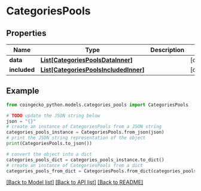 # CategoriesPools


## Properties

Name | Type | Description | Notes
------------ | ------------- | ------------- | -------------
**data** | [**List[CategoriesPoolsDataInner]**](CategoriesPoolsDataInner.md) |  | [optional] 
**included** | [**List[CategoriesPoolsIncludedInner]**](CategoriesPoolsIncludedInner.md) |  | [optional] 

## Example

```python
from coingecko_python.models.categories_pools import CategoriesPools

# TODO update the JSON string below
json = "{}"
# create an instance of CategoriesPools from a JSON string
categories_pools_instance = CategoriesPools.from_json(json)
# print the JSON string representation of the object
print(CategoriesPools.to_json())

# convert the object into a dict
categories_pools_dict = categories_pools_instance.to_dict()
# create an instance of CategoriesPools from a dict
categories_pools_from_dict = CategoriesPools.from_dict(categories_pools_dict)
```
[[Back to Model list]](../README.md#documentation-for-models) [[Back to API list]](../README.md#documentation-for-api-endpoints) [[Back to README]](../README.md)


